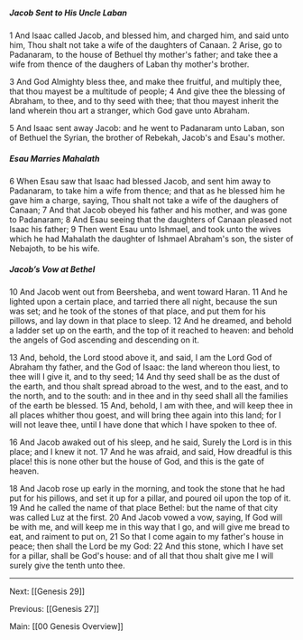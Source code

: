 ##### Jacob Sent to His Uncle Laban

1 And Isaac called Jacob, and blessed him, and charged him, and said unto him, Thou shalt not take a wife of the daughters of Canaan. 2 Arise, go to Padanaram, to the house of Bethuel thy mother's father; and take thee a wife from thence of the daughers of Laban thy mother's brother.

3 And God Almighty bless thee, and make thee fruitful, and multiply thee, that thou mayest be a multitude of people; 4 And give thee the blessing of Abraham, to thee, and to thy seed with thee; that thou mayest inherit the land wherein thou art a stranger, which God gave unto Abraham.

5 And Isaac sent away Jacob: and he went to Padanaram unto Laban, son of Bethuel the Syrian, the brother of Rebekah, Jacob's and Esau's mother.

##### Esau Marries Mahalath

6 When Esau saw that Isaac had blessed Jacob, and sent him away to Padanaram, to take him a wife from thence; and that as he blessed him he gave him a charge, saying, Thou shalt not take a wife of the daughers of Canaan; 7 And that Jacob obeyed his father and his mother, and was gone to Padanaram; 8 And Esau seeing that the daughters of Canaan pleased not Isaac his father; 9 Then went Esau unto Ishmael, and took unto the wives which he had Mahalath the daughter of Ishmael Abraham's son, the sister of Nebajoth, to be his wife.

##### Jacob’s Vow at Bethel

10 And Jacob went out from Beersheba, and went toward Haran. 11 And he lighted upon a certain place, and tarried there all night, because the sun was set; and he took of the stones of that place, and put them for his pillows, and lay down in that place to sleep. 12 And he dreamed, and behold a ladder set up on the earth, and the top of it reached to heaven: and behold the angels of God ascending and descending on it.

13 And, behold, the Lord stood above it, and said, I am the Lord God of Abraham thy father, and the God of Isaac: the land whereon thou liest, to thee will I give it, and to thy seed; 14 And thy seed shall be as the dust of the earth, and thou shalt spread abroad to the west, and to the east, and to the north, and to the south: and in thee and in thy seed shall all the families of the earth be blessed. 15 And, behold, I am with thee, and will keep thee in all places whither thou goest, and will bring thee again into this land; for I will not leave thee, until I have done that which I have spoken to thee of.

16 And Jacob awaked out of his sleep, and he said, Surely the Lord is in this place; and I knew it not. 17 And he was afraid, and said, How dreadful is this place! this is none other but the house of God, and this is the gate of heaven.

18 And Jacob rose up early in the morning, and took the stone that he had put for his pillows, and set it up for a pillar, and poured oil upon the top of it. 19 And he called the name of that place Bethel: but the name of that city was called Luz at the first. 20 And Jacob vowed a vow, saying, If God will be with me, and will keep me in this way that I go, and will give me bread to eat, and raiment to put on, 21 So that I come again to my father's house in peace; then shall the Lord be my God: 22 And this stone, which I have set for a pillar, shall be God's house: and of all that thou shalt give me I will surely give the tenth unto thee.

---
Next: [[Genesis 29]]

Previous: [[Genesis 27]]

Main: [[00 Genesis Overview]]